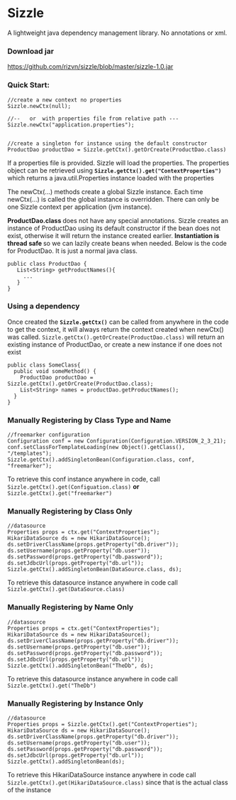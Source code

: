 Sizzle
======

A lightweight java dependency management library. No annotations or xml.

### Download jar
https://github.com/rizvn/sizzle/blob/master/sizzle-1.0.jar

### Quick Start:

    //create a new context no properties
    Sizzle.newCtx(null);

    //--   or  with properties file from relative path ---
    Sizzle.newCtx("application.properties");


    //create a singleton for instance using the default constructor
    ProductDao productDao = Sizzle.getCtx().getOrCreate(ProductDao.class)
    
If a properties file is provided. Sizzle will load the properties. The properties object can be retrieved using <code><b>Sizzle.getCtx().get("ContextProperties")</b></code> which returns a java.util.Properties instance loaded with the properties

The newCtx(...) methods create a global Sizzle instance. Each time newCtx(...) is called the global instance is overridden. There can only be one Sizzle context per application (jvm instance).


<strong>ProductDao.class </strong> does not have any special annotations. Sizzle creates an instance of ProductDao using its default constructor if the bean does not exist, otherwise it will return the instance created earlier. <b>Instantiation is thread safe </b> so we can lazily create beans when needed.  Below is the code for ProductDao. It is just a normal java class.

    public class ProductDao {
       List<String> getProductNames(){
         ...
       }
    }

### Using a dependency
Once created the <b><code>Sizzle.getCtx()</code></b> can be called from anywhere in the code to get the context, it will always return the context created when newCtx() was called. <code>Sizzle.getCtx().getOrCreate(ProductDao.class)</code> will return an existing instance of ProductDao, or create a new instance if one does not exist

    public class SomeClass{
      public void someMethod() {
        ProductDao productDao = Sizzle.getCtx().getOrCreate(ProductDao.class);
        List<String> names = productDao.getProductNames();
      }
    }

### Manually Registering by Class Type and Name
    //freemarker configuration
    Configuration conf = new Configuration(Configuration.VERSION_2_3_21);
    conf.setClassForTemplateLoading(new Object().getClass(), "/templates");
    Sizzle.getCtx().addSingletonBean(Configuration.class, conf, "freemarker");

To retrieve this conf instance anywhere in code, call
 <code> Sizzle.getCtx().get(Configuation.class)</code> <b>or</b> <code>Sizzle.getCtx().get("freemarker") </code>


### Manually Registering by Class Only
    //datasource
    Properties props = ctx.get("ContextProperties");
    HikariDataSource ds = new HikariDataSource();
    ds.setDriverClassName(props.getProperty("db.driver"));
    ds.setUsername(props.getProperty("db.user"));
    ds.setPassword(props.getProperty("db.password"));
    ds.setJdbcUrl(props.getProperty("db.url"));
    Sizzle.getCtx().addSingletonBean(DataSource.class, ds);

To retrieve this datasource instance anywhere in code call
 <code> Sizzle.getCtx().get(DataSource.class)</code>

### Manually Registering by Name Only
    //datasource
    Properties props = ctx.get("ContextProperties");
    HikariDataSource ds = new HikariDataSource();
    ds.setDriverClassName(props.getProperty("db.driver"));
    ds.setUsername(props.getProperty("db.user"));
    ds.setPassword(props.getProperty("db.password"));
    ds.setJdbcUrl(props.getProperty("db.url"));
    Sizzle.getCtx().addSingletonBean("TheDb", ds);

To retrieve this datasource instance anywhere in code call
 <code> Sizzle.getCtx().get("TheDb")</code>

### Manually Registering by Instance Only
    //datasource
    Properties props = Sizzle.getCtx().get("ContextProperties");
    HikariDataSource ds = new HikariDataSource();
    ds.setDriverClassName(props.getProperty("db.driver"));
    ds.setUsername(props.getProperty("db.user"));
    ds.setPassword(props.getProperty("db.password"));
    ds.setJdbcUrl(props.getProperty("db.url"));
    Sizzle.getCtx().addSingletonBean(ds);

To retrieve this HikariDataSource instance anywhere in code call
 <code> Sizzle.getCtx().get(HikariDataSource.class)</code> since that is the actual class of the instance

